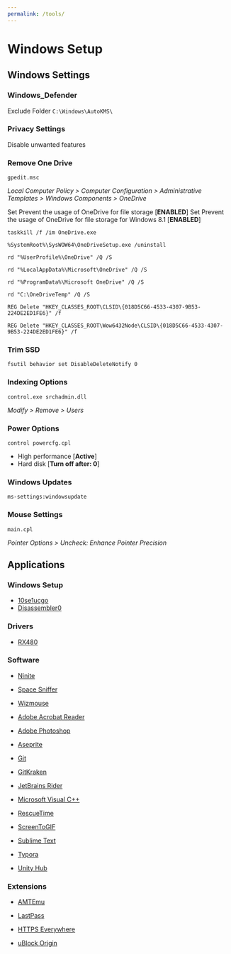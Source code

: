 ```yaml
---
permalink: /tools/
---
```


# Windows Setup



## Windows Settings

### **Windows[_](/assets/win.zip)Defender**

Exclude Folder `C:\Windows\AutoKMS\`

### **Privacy Settings**

Disable unwanted features

### **Remove One Drive**

`gpedit.msc`

*Local Computer Policy > Computer Configuration > Administrative Templates > Windows Components > OneDrive*

Set Prevent the usage of OneDrive for file storage [**ENABLED**]
Set Prevent the usage of OneDrive for file storage for Windows 8.1 [**ENABLED**]

`taskkill /f /im OneDrive.exe`

`%SystemRoot%\SysWOW64\OneDriveSetup.exe /uninstall`

`rd "%UserProfile%\OneDrive" /Q /S`

`rd "%LocalAppData%\Microsoft\OneDrive" /Q /S`

`rd "%ProgramData%\Microsoft OneDrive" /Q /S`

`rd "C:\OneDriveTemp" /Q /S`

`REG Delete "HKEY_CLASSES_ROOT\CLSID\{018D5C66-4533-4307-9B53-224DE2ED1FE6}" /f`

`REG Delete "HKEY_CLASSES_ROOT\Wow6432Node\CLSID\{018D5C66-4533-4307-9B53-224DE2ED1FE6}" /f`

### Trim SSD

`fsutil behavior set DisableDeleteNotify 0`

### Indexing Options

`control.exe srchadmin.dll`

*Modify > Remove > Users*

### **Power Options**

`control powercfg.cpl`

- High performance [**Active**]
- Hard disk [**Turn off after: 0**]

### Windows Updates

`ms-settings:windowsupdate`

### Mouse Settings

`main.cpl`

*Pointer Options > Uncheck: Enhance Pointer Precision*



## Applications

### Windows Setup

- [10se1ucgo](https://github.com/10se1ucgo/DisableWinTracking/releases/latest)
- [Disassembler0](https://github.com/Disassembler0/Win10-Initial-Setup-Script/releases)

### Drivers

- [RX480](https://www.amd.com/en/support/graphics/radeon-400-series/radeon-rx-400-series/radeon-rx-480)

### Software

- [Ninite](https://ninite.com/7zip-audacity-chrome-discord-everything-handbrake-klitecodecs-qbittorrent-revo-sharex-skype-spotify-steam-zoom/)

- [Space Sniffer](http://www.uderzo.it/main_products/space_sniffer/download.html)
- [Wizmouse](https://antibody-software.com/web/software/software/wizmouse-makes-your-mouse-wheel-work-on-the-window-under-the-mouse/)

- [Adobe Acrobat Reader](https://get.adobe.com/reader/)

- [Adobe Photoshop](https://prodesigntools.com/adobe-cc-2018-direct-download-links.html)

- [Aseprite](https://dacap.itch.io/aseprite)

- [Git](https://git-scm.com/download/win)

- [GitKraken](https://www.gitkraken.com/download/windows64)

- [JetBrains Rider](https://www.jetbrains.com/rider/download/#section=windows)

- [Microsoft Visual C++](https://www.techpowerup.com/download/visual-c-redistributable-runtime-package-all-in-one/)

- [RescueTime](https://www.rescuetime.com/download_windows)

- [ScreenToGIF](https://www.screentogif.com/downloads)

- [Sublime Text](https://www.sublimetext.com/3)

- [Typora](https://typora.io/#windows)

- [Unity Hub](https://public-cdn.cloud.unity3d.com/hub/prod/UnityHubSetup.exe)

### Extensions

- [AMTEmu](https://www.zippyshare.com/plank28/bihtn6ew/dir.html)

- [LastPass](https://chrome.google.com/webstore/detail/lastpass-free-password-ma/hdokiejnpimakedhajhdlcegeplioahd)

- [HTTPS Everywhere](https://chrome.google.com/webstore/detail/https-everywhere/gcbommkclmclpchllfjekcdonpmejbdp?hl=en)

- [uBlock Origin](https://chrome.google.com/webstore/detail/ublock-origin/cjpalhdlnbpafiamejdnhcphjbkeiagm?hl=en)